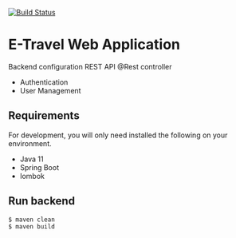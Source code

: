 [![Build Status](https://travis-ci.com/Clogogo/Booking-App-Java-API.svg?branch=main)](https://travis-ci.com/github/Clogogo/Booking-App-Java-API)


                                                                                        



# E-Travel Web Application 
Backend configuration REST API 
@Rest controller 
* Authentication
* User Management


## Requirements

For development, you will only need installed the following on your environment.
* Java 11
* Spring Boot
* lombok
 

## Run backend
```
$ maven clean
$ maven build
```

